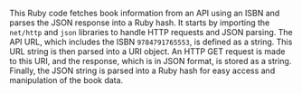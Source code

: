 This Ruby code fetches book information from an API using an ISBN and parses the JSON response into a Ruby hash. It starts by importing the `net/http` and `json` libraries to handle HTTP requests and JSON parsing. The API URL, which includes the ISBN `9784791765553`, is defined as a string. This URL string is then parsed into a URI object. An HTTP GET request is made to this URI, and the response, which is in JSON format, is stored as a string. Finally, the JSON string is parsed into a Ruby hash for easy access and manipulation of the book data.
